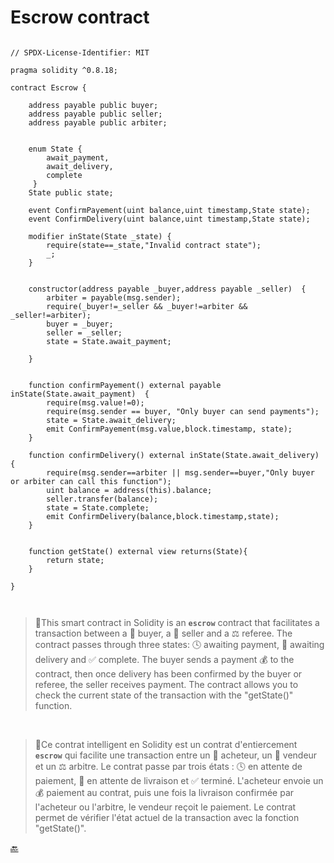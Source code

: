 
# **Escrow contract**

```solidity

// SPDX-License-Identifier: MIT

pragma solidity ^0.8.18;

contract Escrow {

    address payable public buyer;
    address payable public seller;
    address payable public arbiter;


    enum State {
        await_payment,
        await_delivery,
        complete
     }
    State public state;

    event ConfirmPayement(uint balance,uint timestamp,State state);
    event ConfirmDelivery(uint balance,uint timestamp,State state);

    modifier inState(State _state) {
        require(state==_state,"Invalid contract state");
        _;
    }


    constructor(address payable _buyer,address payable _seller)  {        
        arbiter = payable(msg.sender);
        require(_buyer!=_seller && _buyer!=arbiter && _seller!=arbiter);
        buyer = _buyer;
        seller = _seller;
        state = State.await_payment;

    }


    function confirmPayement() external payable inState(State.await_payment)  {
        require(msg.value!=0);
        require(msg.sender == buyer, "Only buyer can send payments");
        state = State.await_delivery;
        emit ConfirmPayement(msg.value,block.timestamp, state);
    }

    function confirmDelivery() external inState(State.await_delivery) {
        require(msg.sender==arbiter || msg.sender==buyer,"Only buyer or arbiter can call this function");
        uint balance = address(this).balance;
        seller.transfer(balance);
        state = State.complete;
        emit ConfirmDelivery(balance,block.timestamp,state);
    }

    
    function getState() external view returns(State){
        return state;
    }

}

    

```
>📝This smart contract in Solidity is an **`escrow`** contract that facilitates a transaction between a 👤 buyer, a 👤 seller and a ⚖️ referee. The contract passes through three states: 🕓 awaiting payment, 🚚 awaiting delivery and ✅ complete. The buyer sends a payment 💰 to the contract, then once delivery has been confirmed by the buyer or referee, the seller receives payment. The contract allows you to check the current state of the transaction with the "getState()" function.

<br>

>📝Ce contrat intelligent en Solidity est un contrat d'entiercement **`escrow`** qui facilite une transaction entre un 👤 acheteur, un 👤 vendeur et un ⚖️ arbitre. Le contrat passe par trois états : 🕓 en attente de paiement, 🚚 en attente de livraison et ✅ terminé. L'acheteur envoie un 💰 paiement au contrat, puis une fois la livraison confirmée par l'acheteur ou l'arbitre, le vendeur reçoit le paiement. Le contrat permet de vérifier l'état actuel de la transaction avec la fonction "getState()".


 [🔙](../README.md)